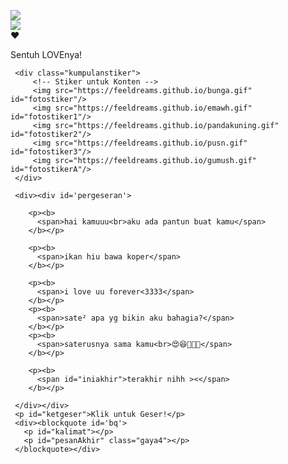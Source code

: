 <!DOCTYPE html>
<html>
<meta charset='UTF-8'/><meta content='width=device-width, initial-scale=1, user-scalable=1, minimum-scale=1, maximum-scale=5' name='viewport'/><meta content='IE=edge' http-equiv='X-UA-Compatible'/>
  
  <link rel="preconnect" href="https://fonts.googleapis.com">
  <link rel="preconnect" href="https://fonts.gstatic.com" crossorigin>
  <link href="https://fonts.googleapis.com/css2?family=Nunito+Sans:wght@400;700&display=swap" rel="stylesheet">
  <link href="https://fonts.googleapis.com/css2?family=Sono:wght@600&display=swap" rel="stylesheet">
  <link href="https://fonts.googleapis.com/css2?family=Nerko+One&display=swap" rel="stylesheet">
  <script src="https://cdn.jsdelivr.net/npm/sweetalert2@11.0.19/dist/sweetalert2.all.min.js"></script>
  <script src="https://unpkg.com/typeit@8.7.0/dist/index.umd.js"></script><link href="https://feeldreams.github.io/forkamuaja/style.css" rel="stylesheet" type="text/css" />
  <script src="https://kit.fontawesome.com/4f3ce16e3e.js" crossorigin="anonymous"></script>
  
<head>
<title>Pantun Romantis Buat Kamu</title>
<link rel="icon" type="image/x-icon" href="https://malasid.github.io/favicon.png">
<meta name="description" content="HTML Replit Coding">
<!-- 
  Made with love by Rayys!
  
     Blog: feeldream.id
     Instagram: @rayyarrr
     TikTok: @feelthisray
     Email: rayyarr73@gmail.com
     
  Thanks to all <3
-->
</head>
<body>
  
   <!-- Ganti Audio di sini -->
   <audio src="https://feeldreams.github.io/angelbabypart2.mp3" id="linkmp3" class="sembunyi"></audio>
   
   <div id="bodyblur">
     <!-- Wallpaper --><img src="https://feeldreams.github.io/pics/awan1.jpg" id="wallpaper"/>
   </div>
   
   <div id='Content'>
     <div id="ftAwal">
       <!-- Stiker Pembuka -->
       <img src="https://feeldreams.github.io/pandaputih.gif" id="ftoAwal"/>
     </div>
     <div id="loveIn">
       <!-- Tombol LOVE --><label class='lovein'>❤️</label>
     </div>
     <p id="ket">Sentuh LOVEnya!</p>
     
     <div class="kumpulanstiker">
         <!-- Stiker untuk Konten -->
         <img src="https://feeldreams.github.io/bunga.gif" id="fotostiker"/>
         <img src="https://feeldreams.github.io/emawh.gif" id="fotostiker1"/>
         <img src="https://feeldreams.github.io/pandakuning.gif" id="fotostiker2"/>
         <img src="https://feeldreams.github.io/pusn.gif" id="fotostiker3"/>
         <img src="https://feeldreams.github.io/gumush.gif" id="fotostikerA"/>
     </div>
     
     <div><div id='pergeseran'>
      
        <p><b>
          <span>hai kamuuu<br>aku ada pantun buat kamu</span>
        </b></p>
        
        <p><b>
          <span>ikan hiu bawa koper</span>
        </b></p>
        
        <p><b>
          <span>i love uu forever<3333</span>
        </b></p>
        <p><b>
          <span>sate² apa yg bikin aku bahagia?</span>
        </b></p>
        <p><b>
          <span>saterusnya sama kamu<br>😍😆🥰🤭🤣</span>
        </b></p>
        
        <p><b>
          <span id="iniakhir">terakhir nihh ><</span>
        </b></p>
       
     </div></div>
     <p id="ketgeser">Klik untuk Geser!</p>
     <div><blockquote id='bq'>
       <p id="kalimat"></p>
       <p id="pesanAkhir" class="gaya4"></p>
     </blockquote></div>
   </div>
   
<script>
  const body = document.querySelector("body");const swalst = Swal.mixin({timer: 2500, allowOutsideClick: false, showConfirmButton: false, timerProgressBar: true, imageHeight: 90,}); audio = new Audio('' + linkmp3.src); ftganti=0;fungsi=0;fungsiAwal=0;deffotostiker=fotostiker.src;function berjatuhan() {const heart = document.createElement("div"); heart.className = "fas fa-heart"; heart.style.left = (Math.random() * 90)+"vw"; heart.style.animationDuration = (Math.random()*3)+2+"s"; body.appendChild(heart);} setInterval(function name(params) {var heartArr = document.querySelectorAll(".fa-heart"); if (heartArr.length > 100) {heartArr[0].remove()}},100);Content.style = "opacity:1;margin-top:14vh"; const swals = Swal.mixin({allowOutsideClick: false, cancelButtonColor: '#FF0040', imageHeight: 80,}); 
  
  teksAkhir = "di jalan ada lampu,<br>di kuburan ada hantu,<br>di kerajaan ada ratu,<br>tapi di hatiku...<br>cuma ada kamu, jiakhhh<3333";
  teksAkhirB = "i love uuu ><";
  document.getElementById("loveIn").onclick = function() {
    if(fungsiAwal==0){
      audio.play();
      loveIn.style="transition:all .8s ease;transform:scale(15);opacity:0";
      ftAwal.style="opacity:0";
      wallpaper.style="transform: scale(1);";
      ket.style="display:none";
      fungsiAwal=1;setTimeout(initengahan,300);setTimeout(pgmuncul,600)
    }
  }
  
  const box = document.getElementById('pergeseran');
  const directChildren = box.children.length;
  console.log('Script ini dibuat oleh: www.feeldream.id');
  console.log('Instagram: @rayyarrr');
  console.log('Total Slide: ', directChildren);
  totalPesan = directChildren;
  
  aktigeser=0;thisgeser=1;
  document.getElementById("bodyblur").onclick = function() {
    if(aktigeser==1){
      document.getElementById('pergeseran').scrollLeft += 300;
      hsementara();
      if(thisgeser>1){
      if(thisgeser%2==0){wallpaper.style="transform: scale(2)";} else {wallpaper.style="transform: scale(1)";}
      }
      if(thisgeser==3){
        ftganti=1;fthilang();
      }
      if(thisgeser==4){
        ftganti=0;fthilang();
      }
      if(thisgeser==5){
        ftganti=2;fthilang();
      }
      if(thisgeser==6){
        ftganti=3;fthilang();
      }
    }
  }
  function hsementara(){
    ketgeser.style="position:relative;";
    thisgeser+=1;aktigeser=0;setTimeout(munculkembali,500)
  }
  function munculkembali(){
    if(thisgeser<totalPesan){
      ketgeser.style="position:relative;transform:scale(1);opacity:.8";
      aktigeser=1;
    }
    if(thisgeser==totalPesan){setTimeout(aksiakhir,900)}
  }
  
  function aksiakhir(){
    ketgeser.style="";
    ftganti=9;ftmuncul();
    pergeseran.style="position:relative;margin-top:5vh;transform:scale(0);";
    iniakhir.style="opacity:0";setTimeout(bqmuncul,400);
  }
  
  kalimat.innerHMTL="";
  function kalimatakhir(){
    iniakhir.style="";iniakhir.innerHTML="";
    new TypeIt("#kalimat", {
      strings: ["" + teksAkhir],
      startDelay: 50, speed: 50, cursor: true,
      afterComplete: function(){
         setTimeout(mulaiketikA,300);
         kalimat.innerHTML=teksAkhir;
      },}).go();
  }
  
  function initengahan(){
    ftAwal.style="display:none";loveIn.style="display:none";ket.style="display:none";
    Content.style = "opacity:1;margin-top:7vh";
  }
  
  function ftmuncul(){
    if(ftganti==0){fotostiker.src = deffotostiker;}
    if(ftganti==1){fotostiker.src = fotostiker1.src;}
    if(ftganti==2){fotostiker.src = fotostiker2.src;}
    if(ftganti==3){fotostiker.src = fotostiker3.src;}
    
    if(ftganti!=1 && ftganti!=9 && ftganti!=10){fotostiker.style="display:inline-flex;opacity:1;transform:scale(1)";}
    if(ftganti==11){fotostiker.src = fotostikerA2.src;}
    
    if(ftganti==1 || ftganti==2){fotostiker.style="display:inline-flex;opacity:1;transform:scale(1);width:120px;height:120px;padding:none;background:none;box-shadow:none;border-radius:0;border:none";}
    if(ftganti==9){fotostiker.style="display:inline-flex;opacity:0;transform:scale(1);padding:none;background:none;box-shadow:none;border-radius:0;border:none";}
    if(ftganti==10){fotostiker.src = fotostikerA.src;fotostiker.style="display:inline-flex;opacity:1;transform:scale(1);width:120px;height:120px;padding:none;background:none;box-shadow:none;border:none;border-radius:0;";}
  }
  function fthilang(){fotostiker.style="display:inline-flex;opacity:0;transform:scale(0)";if(ftganti<=11){setTimeout(ftmuncul,250)} if(ftganti>=12){wallpaper.style="opacity:.7;transform: scale(2);";}}
  function jjfoto(){fotostiker.style.animation="rto .8s infinite alternate";}
  
  function pgmuncul(){pergeseran.style="position:relative;margin-top:5vh;opacity:1;visibility:visible;transform:scale(1);";ftmuncul();setTimeout(munculkembali,500)}
  function bqmuncul(){pergeseran.style="display:none";bq.style = "position:relative;opacity:1;visibility:visible;margin-top:0;transform: scale(1);";setTimeout(kalimatakhir,200);}
  function bqhilang(){wallpaper.style="transform: scale(2);";bodyblur.style="opacity:.3";bq.style = "position:relative;transition:all .7s ease;";}
  
  function tombol(){Tombol.style="opacity:1;transform: scale(1);";}
  
  pesanAkhir.innerHTML = "";
  function mulaiketikA(){
  ftganti=10;ftmuncul();setInterval(berjatuhan,250);
  pesanAkhir.style="position:relative;opacity:1;visibility:visible;transform: scale(1)";
  new TypeIt("#pesanAkhir", {
  strings: ["" + teksAkhirB], startDelay: 100, speed: 50, cursor: false, deleteSpeed: 20, breakLines: false, waitUntilVisible: true, lifelike: true,
  afterComplete: function(){
      pesanAkhir.style.animation="rto .8s infinite alternate";
  },}).go();
  }
</script>
<script >
  
</script>
</body>
</html>
